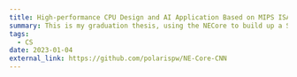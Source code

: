 ```yaml
---
title: High-performance CPU Design and AI Application Based on MIPS ISA
summary: This is my graduation thesis, using the NECore to build up a SoC with a CNN accelerator.
tags:
  - CS
date: 2023-01-04
external_link: https://github.com/polarispw/NE-Core-CNN
---
```

